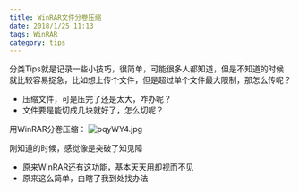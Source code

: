 ```yaml
---
title: WinRAR文件分卷压缩
date: 2018/1/25 11:13
tags: WinRAR
category: tips
---
```


分类Tips就是记录一些小技巧，很简单，可能很多人都知道，但是不知道的时候就比较容易捉急，比如想上传个文件，但是超过单个文件最大限制，那怎么传呢？
- 压缩文件，可是压完了还是太大，咋办呢？
- 文件要是能切成几块就好了，怎么切呢？

用WinRAR分卷压缩：
![pqyWY4.jpg](https://s1.ax1x.com/2018/01/26/pqyWY4.jpg)

刚知道的时候，感觉像是突破了知见障
- 原来WinRAR还有这功能，基本天天用却视而不见
- 原来这么简单，白瞎了我到处找办法